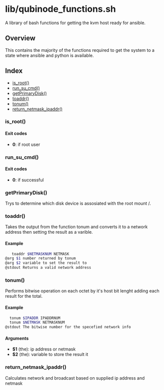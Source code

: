 # lib/qubinode_functions.sh

A library of bash functions for getting the kvm host ready for ansible.

## Overview

This contains the majority of the functions required to
get the system to a state where ansible and python is available.

## Index

* [is_root()](#is_root)
* [run_su_cmd()](#run_su_cmd)
* [getPrimaryDisk()](#getprimarydisk)
* [toaddr()](#toaddr)
* [tonum()](#tonum)
* [return_netmask_ipaddr()](#return_netmask_ipaddr)

### is_root()

#### Exit codes

* **0**: if root user

### run_su_cmd()

#### Exit codes

* **0**: if successful

### getPrimaryDisk()

Trys to determine which disk device is assosiated with the root mount /.

### toaddr()

Takes the output from the function tonum and converts it to a network address
then setting the result as a varible.

#### Example

```bash
   toaddr $NETMASKNUM NETMASK
@arg $1 number returned by tonum
@arg $2 variable to set the result to
@stdout Returns a valid network address
```

### tonum()

Performs bitwise operation on each octet by it's host bit lenght adding each
result for the total. 

#### Example

```bash
  tonum $IPADDR IPADDRNUM
  tonum $NETMASK NETMASKNUM
@stdout The bitwise number for the specefied network info
```

#### Arguments

* **$1** (the): ip address or netmask
* **$2** (the): variable to store the result it   

### return_netmask_ipaddr()

Calculates network and broadcast based on supplied ip address and netmask

